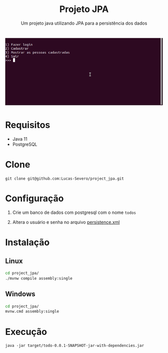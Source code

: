 <h1 align=center>Projeto JPA</h1>
<p align=center>Um projeto java utilizando JPA para a persistência dos dados</p>

<h1 align=center>
	<img src="readme/preview.gif" alt="preview"/>
</h1>

# Requisitos

- Java 11
- PostgreSQL

# Clone

```
git clone git@github.com:Lucas-Severo/project_jpa.git
```

# Configuração

1) Crie um banco de dados com postgresql com o nome ```todos```

2) Altera o usuário e senha no arquivo [persistence.xml](https://github.com/Lucas-Severo/project_jpa/blob/master/src/main/resources/META-INF/persistence.xml#L20)

# Instalação

## Linux
```bash
cd project_jpa/
./mvnw compile assembly:single
```

## Windows
```bash
cd project_jpa/
mvnw.cmd assembly:single
```

# Execução

```
java -jar target/todo-0.0.1-SNAPSHOT-jar-with-dependencies.jar
```
